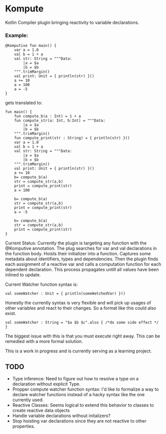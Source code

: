 # Kompute
Kotlin Compiler plugin bringing reactivity to variable declarations.
### Example:
```
@Komputive fun main() {
    var a = 1.0
    val b = 1 + a
    val str: String = """Data:
        |a = $a
        |b = $b
    """.trimMargin()
    val print: Unit = { println(str) }()
    a += 10
    a = 100
    a = -5
} 
```

gets translated to:
```
fun main() {
    fun compute_b(a : Int) = 1 + a
    fun compute_str(a: Int, b:Int) = """Data:
        |a = $a
        |b = $b
    """.trimMargin()
    fun compute_print(str : String) = { println(str) }()
    var a = 1.0
    val b = 1 + a
    val str: String = """Data:
        |a = $a
        |b = $b
    """.trimMargin()
    val print: Unit = { println(str) }()
    a += 10
    b= compute_b(a)
    str = compute_str(a,b)
    print = compute_print(str)
    a = 100
    
    b= compute_b(a)
    str = compute_str(a,b)
    print = compute_print(str)
    a = -5
    
    b= compute_b(a)
    str = compute_str(a,b)
    print = compute_print(str)
} 
```

Current Status:
Currently the plugin is targeting any function with the @Komputive annotation. The plug searches for var and val declarations in the function body. Hoists their initializer into a function. Captures some metadata about identifiers, types and dependencies. Then the plugin finds each assignment of a reactive var and calls a computation function for each dependent declaration. This process propagates untill all values have been inlined to update. 

Current Watcher function syntax is:

  ```val someWatcher : Unit = { println(someWatchedVar) }()```
  
  Honestly the currently syntax is very flexible and will pick up usages of other variables and react to their changes. So a format like this could also exist. 
  
```val someWatcher : String = "$a $b $c".also { /*do some side effect */ } ```

The biggest issue with this is that you must execute right away. This can be remedied with a more formal solution.


This is a work in progress and is currently serving as a learning project.

## TODO
- Type inference: Need to figure out how to resolve a type on a declaration without explicit Type.
- Propper compute watcher function syntax: I'd like to formalize a way to declare watcher functions instead of a hacky syntax like the one currently used.
- Reactive Classes: Seems logical to extend this behavior to classes to create reactive data objects
- Handle variable declarations without initalizers?
- Stop hoisting var declarations since they are not reactive to other properties.
